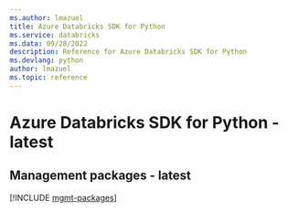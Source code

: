 ```yaml
---
ms.author: lmazuel
title: Azure Databricks SDK for Python
ms.service: databricks
ms.data: 09/28/2022
description: Reference for Azure Databricks SDK for Python
ms.devlang: python
author: lmazuel
ms.topic: reference
---
```

# Azure Databricks SDK for Python - latest

## Management packages - latest
[!INCLUDE [mgmt-packages](databricks-mgmt-index.md)]